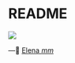 # README

![](https://media2.giphy.com/media/JCYKLk7i53axy/giphy.gif?cid=ecf05e47eytptpw5dbvk65mc5dp8y2zw72xh7hiwxq296pkp&rid=giphy.gif)

—🦊 [Elena *mm*](https://github.com/elemarmar) 